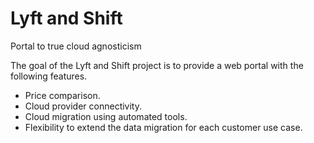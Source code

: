 # Lyft and Shift
Portal to true cloud agnosticism

The goal of the Lyft and Shift project is to provide a web portal with the following features.

 - Price comparison.
 - Cloud provider connectivity.
 - Cloud migration using automated tools.
 - Flexibility to extend the data migration for each customer use case.

